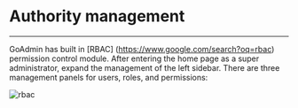 # Authority management
---

GoAdmin has built in [RBAC] (https://www.google.com/search?oq=rbac) permission control module. After entering the home page as a super administrator, expand the management of the left sidebar. There are three management panels for users, roles, and permissions:

![rbac](http://quick.go-admin.cn/docs/rbac.png)